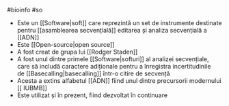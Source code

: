 #bioinfo #so 
- Este un [[Software|soft]] care reprezintă un set de instrumente destinate pentru [[asamblearea secvențială]] editarea și analiza secvențială a [[ADN]] 
- Este [[Open-source|open source]] 
- A fost creat de grupa lui  [[Rodger Staden]] 
- A fost unul dintre primele [[Software|softuri]] al analizei secvențiale, care să includă caractere adiționale pentru a înregistra incertitudinile de [[Basecalling|basecalling]] într-o citire de secvență
- Acesta a extins alfabetul [[ADN]] fiind unul dintre precursorii modernului [[ IUBMB]]
- Este utilizat și în prezent, fiind dezvoltat în continuare 